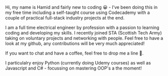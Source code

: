Hi, my name is Hamid and fairly new to coding 😀 -  I’ve been doing this in my free time including a self-taught course using Codecademy with a couple of practical full-stack industry projects at the end. 

I am a full time electrical engineer by profession with a passion to learning coding and developing my skills. I recently joined STA (Scottish Tech Army) taking on voluntary projects and networking with people. Feel free to have a look at my github, any contributions will be very much appreciated!

If you want to chat and have a coffee, feel free to drop me a line 😬.

I particulalry enjoy Python (currently doing Udemy courses) as well as Javascript and C# - focussing on mastering OOP's a the moment!

<!---
hqureshi88/hqureshi88 is a ✨ special ✨ repository because its `README.md` (this file) appears on your GitHub profile.
You can click the Preview link to take a look at your changes.
--->

